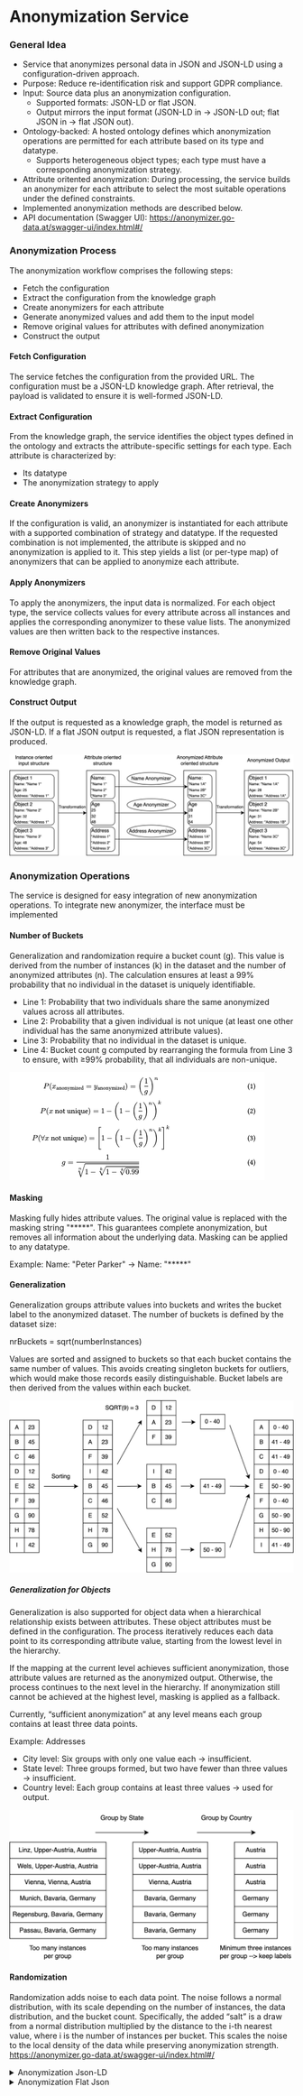 # Anonymization Service

### General Idea
- Service that anonymizes personal data in JSON and JSON-LD using a configuration-driven approach.
- Purpose: Reduce re-identification risk and support GDPR compliance.
- Input: Source data plus an anonymization configuration.
  - Supported formats: JSON-LD or flat JSON.
  - Output mirrors the input format (JSON-LD in → JSON-LD out; flat JSON in → flat JSON out).
- Ontology-backed: A hosted ontology defines which anonymization operations are permitted for each attribute based on its type and datatype.
  - Supports heterogeneous object types; each type must have a corresponding anonymization strategy.
- Attribute oritented anonymization: During processing, the service builds an anonymizer for each attribute to select the most suitable operations under the defined constraints.
- Implemented anonymization methods are described below.
- API documentation (Swagger UI): https://anonymizer.go-data.at/swagger-ui/index.html#/

### Anonymization Process
The anonymization workflow comprises the following steps:
- Fetch the configuration
- Extract the configuration from the knowledge graph
- Create anonymizers for each attribute
- Generate anonymized values and add them to the input model
- Remove original values for attributes with defined anonymization
- Construct the output

#### Fetch Configuration
The service fetches the configuration from the provided URL. The configuration must be a JSON-LD knowledge graph. After retrieval, the payload is validated to ensure it is well-formed JSON-LD.

#### Extract Configuration
From the knowledge graph, the service identifies the object types defined in the ontology and extracts the attribute-specific settings for each type. Each attribute is characterized by:
- Its datatype
- The anonymization strategy to apply

#### Create Anonymizers
If the configuration is valid, an anonymizer is instantiated for each attribute with a supported combination of strategy and datatype. If the requested combination is not implemented, the attribute is skipped and no anonymization is applied to it. This step yields a list (or per-type map) of anonymizers that can be applied to anonymize each attribute.

#### Apply Anonymizers
To apply the anonymizers, the input data is normalized. For each object type, the service collects values for every attribute across all instances and applies the corresponding anonymizer to these value lists. The anonymized values are then written back to the respective instances.

#### Remove Original Values
For attributes that are anonymized, the original values are removed from the knowledge graph.

#### Construct Output
If the output is requested as a knowledge graph, the model is returned as JSON-LD. If a flat JSON output is requested, a flat JSON representation is produced.

![Anonymization_Process](figures/Anonymization_Process.png)

### Anonymization Operations

The service is designed for easy integration of new anonymization operations. To integrate new anonymizer, the interface must be implemented

#### Number of Buckets

Generalization and randomization require a bucket count (g). This value is derived from the number of instances (k) in the dataset and the number of anonymized attributes (n). The calculation ensures at least a 99% probability that no individual in the dataset is uniquely identifiable.

- Line 1: Probability that two individuals share the same anonymized values across all attributes.
- Line 2: Probability that a given individual is not unique (at least one other individual has the same anonymized attribute values).
- Line 3: Probability that no individual in the dataset is unique.
- Line 4: Bucket count g computed by rearranging the formula from Line 3 to ensure, with ≥99% probability, that all individuals are non-unique.

![Bucket_Calculation](figures/Bucket_Calculation.png)

#### Masking

Masking fully hides attribute values. The original value is replaced with the masking string "*****". This guarantees complete anonymization, but removes all information about the underlying data. Masking can be applied to any datatype.

Example: Name: "Peter Parker" → Name: "*****"

#### Generalization

Generalization groups attribute values into buckets and writes the bucket label to the anonymized dataset. The number of buckets is defined by the dataset size:

nrBuckets = sqrt(numberInstances)

Values are sorted and assigned to buckets so that each bucket contains the same number of values. This avoids creating singleton buckets for outliers, which would make those records easily distinguishable. Bucket labels are then derived from the values within each bucket.

![Generalization](figures/Generalization.png)

##### Generalization for Objects

Generalization is also supported for object data when a hierarchical relationship exists between attributes. These object attributes must be defined in the configuration. The process iteratively reduces each data point to its corresponding attribute value, starting from the lowest level in the hierarchy.

If the mapping at the current level achieves sufficient anonymization, those attribute values are returned as the anonymized output. Otherwise, the process continues to the next level in the hierarchy. If anonymization still cannot be achieved at the highest level, masking is applied as a fallback.

Currently, “sufficient anonymization” at any level means each group contains at least three data points.

Example: Addresses
- City level: Six groups with only one value each → insufficient.
- State level: Three groups formed, but two have fewer than three values → insufficient.
- Country level: Each group contains at least three values → used for output.

![address_generalization](figures/address_generalization.png)

#### Randomization

Randomization adds noise to each data point. The noise follows a normal distribution, with its scale depending on the number of instances, the data distribution, and the bucket count. Specifically, the added “salt” is a draw from a normal distribution multiplied by the distance to the i-th nearest value, where i is the number of instances per bucket. This scales the noise to the local density of the data while preserving anonymization strength.
https://anonymizer.go-data.at/swagger-ui/index.html#/

<details><summary>Anonymization Json-LD</summary>

PUT /api/anonymise

* Input
```json
{
  "configurationUrl": "https://soya.ownyourdata.eu/AnonymisationDemo",
  "data": {
    "@context": {
      "oyd": "https://soya.ownyourdata.eu/AnonymisationDemo/"
    },
    "@graph": [
      {
        "@id": "oyd:test1",
        "@type": "oyd:AnonymisationDemo",
        "oyd:latitude": 1234,
        "oyd:longitude": 1234,
        "oyd:geburtsdatum": {
          "@value": "2023-10-01",
          "@type": "xsd:date"
        }
      },
      {
        "@id": "oyd:test2",
        "@type": "oyd:AnonymisationDemo",
        "oyd:geburtsdatum": "1999-10-01"
      },
      {
        "@id": "oyd:test3",
        "@type": "oyd:AnonymisationDemo",
        "oyd:latitude": 12,
        "oyd:longitude": 125,
        "oyd:geburtsdatum": {
          "@value": "2020-10-01",
          "@type": "xsd:date"
        }
      },
      {
        "@id": "oyd:test4",
        "@type": "oyd:AnonymisationDemo",
        "oyd:latitude": 123,
        "oyd:longitude": 12,
        "oyd:geburtsdatum": {
          "@value": "2027-10-01",
          "@type": "xsd:date"
        }
      },
      {
        "@id": "oyd:test5",
        "@type": "oyd:AnonymisationDemo",
        "oyd:latitude": 1234,
        "oyd:longitude": 1234,
        "oyd:geburtsdatum": {
          "@value": "2021-10-01",
          "@type": "xsd:date"
        }
      },
      {
        "@id": "oyd:test6",
        "@type": "oyd:AnonymisationDemo",
        "oyd:latitude": 1,
        "oyd:longitude": 3213
      },
      {
        "@id": "oyd:test7",
        "@type": "oyd:AnonymisationDemo",
        "oyd:latitude": 12,
        "oyd:longitude": 534
      },
      {
        "@id": "oyd:test8",
        "@type": "oyd:AnonymisationDemo",
        "oyd:latitude": 123,
        "oyd:longitude": 124
      },
      {
        "@id": "oyd:test9",
        "@type": "oyd:AnonymisationDemo",
        "oyd:latitude": 123,
        "oyd:longitude": 213
      }
    ]
  }
}
```

* Response
```json
{
  "@graph": [
    {
      "@id": "oyd:test7",
      "oyd:latitude_generalized": {
        "@id": "oyd:latitude_0"
      },
      "oyd:longitude_randomized": {
        "@value": "-1386.0220515164428",
        "@type": "http://www.w3.org/2001/XMLSchema#double"
      },
      "@type": "oyd:AnonymisationDemo"
    },
    {
      "@id": "oyd:latitude_0",
      "http://www.w3.org/2000/01/rdf-schema#max": {
        "@value": "1234.0",
        "@type": "http://www.w3.org/2001/XMLSchema#double"
      },
      "http://www.w3.org/2000/01/rdf-schema#min": {
        "@value": "1.0",
        "@type": "http://www.w3.org/2001/XMLSchema#double"
      },
      "http://www.w3.org/1999/02/22-rdf-syntax-ns#type": "http://ns.ownyourdata.eu/ns/soya-context/generalization"
    },
    {
      "@id": "oyd:test9",
      "oyd:latitude_generalized": {
        "@id": "oyd:latitude_0"
      },
      "oyd:longitude_randomized": {
        "@value": "-248.20239927675317",
        "@type": "http://www.w3.org/2001/XMLSchema#double"
      },
      "@type": "oyd:AnonymisationDemo"
    },
    {
      "@id": "oyd:test2",
      "oyd:geburtsdatum_randomized": {
        "@value": "2052-12-07T00:46:22Z",
        "@type": "http://www.w3.org/2001/XMLSchema#dateTime"
      },
      "@type": "oyd:AnonymisationDemo"
    },
    {
      "@id": "http://ns.ownyourdata.eu/ns/soya-context/kpiObject",
      "http://ns.ownyourdata.eu/ns/soya-context/kAnonymity": {
        "@value": "1",
        "@type": "http://www.w3.org/2001/XMLSchema#long"
      },
      "http://ns.ownyourdata.eu/ns/soya-context/latitudeNumberAttributes": {
        "@value": "1",
        "@type": "http://www.w3.org/2001/XMLSchema#long"
      },
      "http://ns.ownyourdata.eu/ns/soya-context/geburtsdatumNumberAttributes": {
        "@value": "1",
        "@type": "http://www.w3.org/2001/XMLSchema#long"
      },
      "http://ns.ownyourdata.eu/ns/soya-context/longitudeNumberAttributes": {
        "@value": "1",
        "@type": "http://www.w3.org/2001/XMLSchema#long"
      }
    },
    {
      "@id": "oyd:test4",
      "oyd:latitude_generalized": {
        "@id": "oyd:latitude_0"
      },
      "oyd:longitude_randomized": {
        "@value": "-1976.144686999923",
        "@type": "http://www.w3.org/2001/XMLSchema#double"
      },
      "oyd:geburtsdatum_randomized": {
        "@value": "2007-04-09T08:52:41Z",
        "@type": "http://www.w3.org/2001/XMLSchema#dateTime"
      },
      "@type": "oyd:AnonymisationDemo"
    },
    {
      "@id": "oyd:test6",
      "oyd:latitude_generalized": {
        "@id": "oyd:latitude_0"
      },
      "oyd:longitude_randomized": {
        "@value": "3154.139710318729",
        "@type": "http://www.w3.org/2001/XMLSchema#double"
      },
      "@type": "oyd:AnonymisationDemo"
    },
    {
      "@id": "oyd:test8",
      "oyd:latitude_generalized": {
        "@id": "oyd:latitude_0"
      },
      "oyd:longitude_randomized": {
        "@value": "-1419.0737499878442",
        "@type": "http://www.w3.org/2001/XMLSchema#double"
      },
      "@type": "oyd:AnonymisationDemo"
    },
    {
      "@id": "oyd:test1",
      "oyd:latitude_generalized": {
        "@id": "oyd:latitude_0"
      },
      "oyd:longitude_randomized": {
        "@value": "-2118.1293242625266",
        "@type": "http://www.w3.org/2001/XMLSchema#double"
      },
      "oyd:geburtsdatum_randomized": {
        "@value": "2001-11-07T15:46:28Z",
        "@type": "http://www.w3.org/2001/XMLSchema#dateTime"
      },
      "@type": "oyd:AnonymisationDemo"
    },
    {
      "@id": "oyd:test3",
      "oyd:latitude_generalized": {
        "@id": "oyd:latitude_0"
      },
      "oyd:longitude_randomized": {
        "@value": "40.64317785669989",
        "@type": "http://www.w3.org/2001/XMLSchema#double"
      },
      "oyd:geburtsdatum_randomized": {
        "@value": "2001-10-04T08:54:33Z",
        "@type": "http://www.w3.org/2001/XMLSchema#dateTime"
      },
      "@type": "oyd:AnonymisationDemo"
    },
    {
      "@id": "oyd:test5",
      "oyd:latitude_generalized": {
        "@id": "oyd:latitude_0"
      },
      "oyd:longitude_randomized": {
        "@value": "68.85618799322356",
        "@type": "http://www.w3.org/2001/XMLSchema#double"
      },
      "oyd:geburtsdatum_randomized": {
        "@value": "2005-06-26T08:00:50Z",
        "@type": "http://www.w3.org/2001/XMLSchema#dateTime"
      },
      "@type": "oyd:AnonymisationDemo"
    }
  ],
  "@context": {
    "oyd": "https://soya.ownyourdata.eu/AnonymisationDemo/"
  }
}
```
</details>
<details><summary>Anonymization Flat Json</summary>
PUT /api/anonymise/flatjson
  
* Input
```json
{
  "configurationUrl": "https://soya.ownyourdata.eu/AnonymisationDemo",
  "prefix": "https://soya.ownyourdata.eu/AnonymisationDemo/",
  "data": [
    {
      "latitude": 1234,
      "longitude": 1234,
      "test_attribute_not_anonymized": "test"
    },
    {
      "latitude": 123,
      "longitude": 12334
    },
    {
      "latitude": 1221,
      "longitude": 1234
    },
    {
      "latitude": 123,
      "longitude": 12534
    },
    {
      "latitude": 1,
      "longitude": 34
    }
  ]
}
```

* Response
```json
{
  "data": [
    {
      "test_attribute_not_anonymized": "test",
      "longitude_randomized": "-2816.9047756120394",
      "latitude_generalized": {
        "min": "1.0",
        "max": "1234.0"
      }
    },
    {
      "longitude_randomized": "12126.780841320124",
      "latitude_generalized": {
        "min": "1.0",
        "max": "1234.0"
      }
    },
    {
      "longitude_randomized": "-7660.957338690734",
      "latitude_generalized": {
        "min": "1.0",
        "max": "1234.0"
      }
    },
    {
      "longitude_randomized": "5745.373161057553",
      "latitude_generalized": {
        "min": "1.0",
        "max": "1234.0"
      }
    },
    {
      "longitude_randomized": "-15832.739270047625",
      "latitude_generalized": {
        "min": "1.0",
        "max": "1234.0"
      }
    }
  ],
  "kpis": {
    "kAnonymity": "3",
    "latitudeNumberAttributes": "1",
    "longitudeNumberAttributes": "1"
  }
}
```
</detail>

